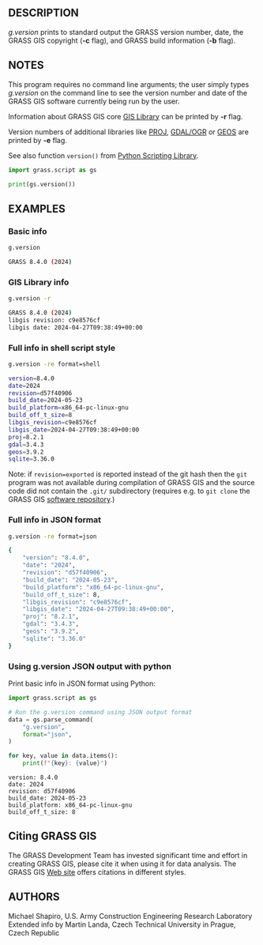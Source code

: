 ## DESCRIPTION

*g.version* prints to standard output the GRASS version number, date,
the GRASS GIS copyright (**-c** flag), and GRASS build information
(**-b** flag).

## NOTES

This program requires no command line arguments; the user simply types
*g.version* on the command line to see the version number and date of
the GRASS GIS software currently being run by the user.

Information about GRASS GIS core [GIS
Library](https://grass.osgeo.org/programming8/gislib.html) can be
printed by **-r** flag.

Version numbers of additional libraries like [PROJ](https://proj.org/),
[GDAL/OGR](https://gdal.org/) or [GEOS](https://trac.osgeo.org/geos) are
printed by **-e** flag.

See also function `version()` from [Python Scripting
Library](https://grasswiki.osgeo.org/wiki/GRASS_Python_Scripting_Library).

```python
import grass.script as gs

print(gs.version())
```

## EXAMPLES

### Basic info

```sh
g.version

GRASS 8.4.0 (2024)
```

### GIS Library info

```sh
g.version -r

GRASS 8.4.0 (2024)
libgis revision: c9e8576cf
libgis date: 2024-04-27T09:38:49+00:00
```

### Full info in shell script style

```sh
g.version -re format=shell

version=8.4.0
date=2024
revision=d57f40906
build_date=2024-05-23
build_platform=x86_64-pc-linux-gnu
build_off_t_size=8
libgis_revision=c9e8576cf
libgis_date=2024-04-27T09:38:49+00:00
proj=8.2.1
gdal=3.4.3
geos=3.9.2
sqlite=3.36.0
```

Note: if `revision=exported` is reported instead of the git hash then
the `git` program was not available during compilation of GRASS GIS and
the source code did not contain the `.git/` subdirectory (requires e.g.
to `git clone` the GRASS GIS [software
repository](https://github.com/OSGeo/grass/).)

### Full info in JSON format

```sh
g.version -re format=json

{
    "version": "8.4.0",
    "date": "2024",
    "revision": "d57f40906",
    "build_date": "2024-05-23",
    "build_platform": "x86_64-pc-linux-gnu",
    "build_off_t_size": 8,
    "libgis_revision": "c9e8576cf",
    "libgis_date": "2024-04-27T09:38:49+00:00",
    "proj": "8.2.1",
    "gdal": "3.4.3",
    "geos": "3.9.2",
    "sqlite": "3.36.0"
}
```

### Using g.version JSON output with python

Print basic info in JSON format using Python:

```python
import grass.script as gs

# Run the g.version command using JSON output format
data = gs.parse_command(
    "g.version",
    format="json",
)

for key, value in data.items():
    print(f"{key}: {value}")
```

```text
version: 8.4.0
date: 2024
revision: d57f40906
build_date: 2024-05-23
build_platform: x86_64-pc-linux-gnu
build_off_t_size: 8
```

## Citing GRASS GIS

The GRASS Development Team has invested significant time and effort in
creating GRASS GIS, please cite it when using it for data analysis. The
GRASS GIS [Web site](https://grass.osgeo.org/about/license/) offers
citations in different styles.

## AUTHORS

Michael Shapiro, U.S. Army Construction Engineering Research
Laboratory  
Extended info by Martin Landa, Czech Technical University in Prague,
Czech Republic
